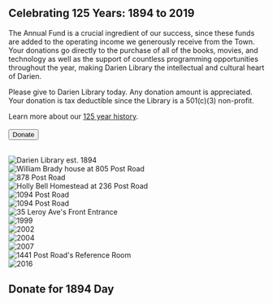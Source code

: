 <div class="text-center margin-bottom-50">
  <h2 class="title-v2 title-center">Celebrating 125 Years: 1894 to 2019</h2>
</div>

<div class="row margin-bottom-10">
<div class="col-md-9">
The Annual Fund is a crucial ingredient of our success, since these funds are added to the operating income we generously receive from the Town. Your donations go directly to the purchase of all of the books, movies, and technology as well as the support of countless programming opportunities throughout the year, making Darien Library the intellectual and cultural heart of Darien. 

Please give to Darien Library today. Any donation amount is appreciated. Your donation is tax deductible since the Library is a 501(c)(3) non-profit.

Learn more about our [125 year history](/history "Library History").
<br />
<br />
<a href="#Donate"><button class="btn-u btn-u-lg btn-u-dark-blue" type="button">Donate</button></a>
<br />
<br />

</div>
<div class="col-md-3">
<img class="img-responsive center-block" src="/_front/img/Darien_logo_300.png" alt="Darien Library est. 1894" />
</div>

</div>
</div>

<div class="row margin-bottom-10">
<div class="col-md-2">

<div class="text-center">
<img class="img-responsive margin-bottom-10" src="/uploads/library_building/exterior/805_post_road_william_brady_house_1894-1908.jpg" alt="William Brady house at 805 Post Road" />
<br />

</div>
</div>
<div class="col-md-2">
<div class="text-center">
<img class="img-responsive margin-bottom-10" src="/uploads/library_building/exterior/878_post_road_library_1908-1915.jpg" alt="878 Post Road" />
<br />
</div>
</div>
<div class="col-md-2">
<div class="text-center">
<img class="img-responsive margin-bottom-10" src="/uploads/library_building/exterior/236_post_road_holly_bell_house_1915-1931.jpg" alt="Holly Bell Homestead at 236 Post Road" />
<br />

</div>

</div>
<div class="col-md-2">
<div class="text-center">
<img class="img-responsive margin-bottom-10" src="/uploads/library_building/exterior/1094_post_road_library_1931-1957.jpg" alt="1094 Post Road" />
<br />

</div>
</div>
<div class="col-md-2">
<div class="text-center">
<img class="img-responsive margin-bottom-10" src="/uploads/departments/admin/1931-1957_building_outside.jpg" alt="1094 Post Road" />
<br />
</div>
</div>
<div class="col-md-2">
<div class="text-center">
<img class="img-responsive margin-bottom-10" src="/uploads/library_building/interior/35_leroy_ave_librarian_at_desk_alone.jpg" alt="35 Leroy Ave's Front Entrance" />
<br />

</div>
</div>
</div>


<div class="row margin-bottom-30">
<div class="col-md-2">
<div class="text-center">
<img class="img-responsive margin-bottom-10" src="/uploads/departments/admin/1999_building.jpg" alt="1999" />
<br />
</div>
</div>
<div class="col-md-2">
<div class="text-center">
<img class="img-responsive margin-bottom-10" src="/uploads/departments/admin/2002_front_desk.jpg" alt="2002" />
<br />
</div>
</div>
<div class="col-md-2">
<div class="text-center">
<img class="img-responsive margin-bottom-10" src="/uploads/departments/admin/2004_childrens_room.jpg" alt="2004" />
<br />
</div>
</div>
<div class="col-md-2">
<div class="text-center">
<img class="img-responsive margin-bottom-10" src="/uploads/departments/admin/2007_aerial_building.jpg" alt="2007" />
<br />
</div>
</div>
<div class="col-md-2">
<div class="text-center">
<img class="img-responsive margin-bottom-10" src="/uploads/library_building/interior/research_room_early_morning.jpg" alt="1441 Post Road's Reference Room" />
<br />

</div>
</div>
<div class="col-md-2">
<div class="text-center">
<img class="img-responsive margin-bottom-10" src="/uploads/departments/admin/2016_escape_the_lab.jpg" alt="2016" />
<br />
</div>
</div>
</div>

<a name="Donate" color="#fff"></a>
<h2 class="title-v2">Donate for 1894 Day</h2>
<div>
 
  <div id="bbox-root"></div>

<script type="text/javascript">

       window.bboxInit = function () {

           bbox.showForm('6332c7f4-844d-4f0d-9051-78627fe6e768');

       };

       (function () {

           var e = document.createElement('script'); e.async = true;

           e.src = 'https://bbox.blackbaudhosting.com/webforms/bbox-min.js';

           document.getElementsByTagName('head')[0].appendChild(e);

       } ());

</script>
</div>